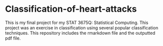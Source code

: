 # Classification-of-heart-attacks
This is my final project for my STAT 3675Q: Statistical Computing. This project was an exercise in classification using several popular classification techniques.
This repository includes the rmarkdown file and the outputted pdf file.
